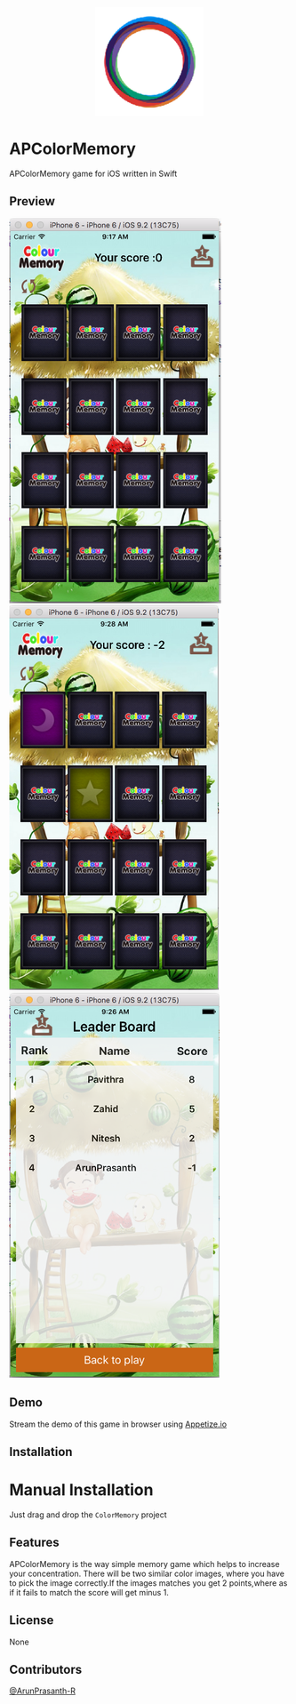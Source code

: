 <p align="center" >
<img src="APColormemoryIcon.png" alt="APColorMemory" title="APColorMemory" width="196">
</p>


# APColorMemory
APColorMemory game for iOS written in Swift

Preview
-------
![Screenshot](https://raw.githubusercontent.com/ArunPrasanth-R/APColorMemory/master/ColorMemory/Resource/ScreenShot_1.png)    ![Screenshot](https://raw.githubusercontent.com/ArunPrasanth-R/APColorMemory/master/ColorMemory/Resource/ScreenShot_2.png) ![Screenshot](https://raw.githubusercontent.com/ArunPrasanth-R/APColorMemory/master/ColorMemory/Resource/ScreenShot_3.png)

Demo
----

Stream the demo of this game in browser using [Appetize.io](https://appetize.io/app/xzma3w4x7d9u4cr94tgw87utz4)


Installation
------------
# Manual Installation

Just drag and drop the `ColorMemory` project


Features
--------

APColorMemory is the way simple memory game which helps to increase your concentration. There will be two 
similar color images, where you have to pick the image correctly.If the images matches you get 2 
points,where as if it fails to match the score will get minus 1.

License
-------
None

Contributors
------------
[@ArunPrasanth-R](https://github.com/ArunPrasanth-R)


